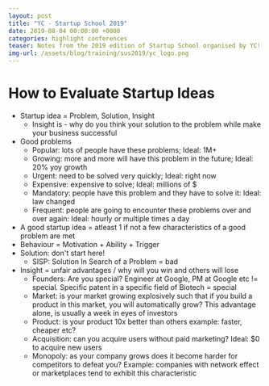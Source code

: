 ```yaml
---
layout: post
title: "YC - Startup School 2019"
date: 2019-08-04 00:00:00 +0000   
categories: highlight conferences
teaser: Notes from the 2019 edition of Startup School organised by YC!
img-url: /assets/blog/training/sus2019/yc_logo.png
---
```


# How to Evaluate Startup Ideas
* Startup idea = Problem, Solution, Insight
  - Insight is - why do you think your solution to the problem while make your business successful
* Good problems  
  - Popular: lots of people have these problems; Ideal: 1M+
  - Growing: more and more will have this problem in the future; Ideal: 20% yoy growth
  - Urgent: need to be solved very quickly; Ideal: right now
  - Expensive: expensive to solve; Ideal: millions of $
  - Mandatory: people have this problem and they have to solve it: Ideal: law changed
  - Frequent: people are going to encounter these problems over and over again: Ideal: hourly or multiple times a day
* A good startup idea = atleast 1 if not a few characteristics of a good problem are met
* Behaviour = Motivation + Ability + Trigger
* Solution: don't start here!
  - SISP: Solution In Search of a Problem = bad
* Insight = unfair advantages / why will you win and others will lose
  - Founders: Are you special? Engineer at Google, PM at Google etc != special. Specific patent in a specific field of 
  Biotech = special
  - Market: is your market growing explosively such that if you build a product in this market, you will automatically
  grow? This advantage alone, is usually a week in eyes of investors
  - Product: is your product 10x better than others example: faster, cheaper etc?
  - Acquisition: can you acquire users without paid marketing? Ideal: $0 to acquire new users
  - Monopoly: as your company grows does it become harder for competitors to defeat you? Example: companies with 
  network effect or marketplaces tend to exhibit this characteristic
  
